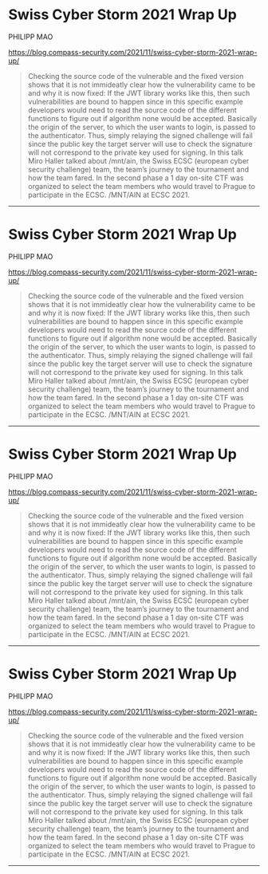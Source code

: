 # Swiss Cyber Storm 2021 Wrap Up

PHILIPP MAO

https://blog.compass-security.com/2021/11/swiss-cyber-storm-2021-wrap-up/
<blockquote>
Checking the source code of the vulnerable and the fixed version shows that it is not immideatly clear how the vulnerability came to be and why it is now fixed: If the JWT library works like this, then such vulnerabilities are bound to happen since in this specific example developers would need to read the source code of the different functions to figure out if algorithm none would be accepted. Basically the origin of the server, to which the user wants to login, is passed to the authenticator. Thus, simply relaying the signed challenge will fail since the public key the target server will use to check the signature will not correspond to the private key used for signing. In this talk Miro Haller talked about /mnt/ain, the Swiss ECSC (european cyber security challenge) team, the team’s journey to the tournament and how the team fared. In the second phase a 1 day on-site CTF was organized to select the team members who would travel to Prague to participate in the ECSC. /MNT/AIN at ECSC 2021.
</blockquote>

---

# Swiss Cyber Storm 2021 Wrap Up

PHILIPP MAO

https://blog.compass-security.com/2021/11/swiss-cyber-storm-2021-wrap-up/
<blockquote>
Checking the source code of the vulnerable and the fixed version shows that it is not immideatly clear how the vulnerability came to be and why it is now fixed: If the JWT library works like this, then such vulnerabilities are bound to happen since in this specific example developers would need to read the source code of the different functions to figure out if algorithm none would be accepted. Basically the origin of the server, to which the user wants to login, is passed to the authenticator. Thus, simply relaying the signed challenge will fail since the public key the target server will use to check the signature will not correspond to the private key used for signing. In this talk Miro Haller talked about /mnt/ain, the Swiss ECSC (european cyber security challenge) team, the team’s journey to the tournament and how the team fared. In the second phase a 1 day on-site CTF was organized to select the team members who would travel to Prague to participate in the ECSC. /MNT/AIN at ECSC 2021.
</blockquote>

---

# Swiss Cyber Storm 2021 Wrap Up

PHILIPP MAO

https://blog.compass-security.com/2021/11/swiss-cyber-storm-2021-wrap-up/
<blockquote>
Checking the source code of the vulnerable and the fixed version shows that it is not immideatly clear how the vulnerability came to be and why it is now fixed: If the JWT library works like this, then such vulnerabilities are bound to happen since in this specific example developers would need to read the source code of the different functions to figure out if algorithm none would be accepted. Basically the origin of the server, to which the user wants to login, is passed to the authenticator. Thus, simply relaying the signed challenge will fail since the public key the target server will use to check the signature will not correspond to the private key used for signing. In this talk Miro Haller talked about /mnt/ain, the Swiss ECSC (european cyber security challenge) team, the team’s journey to the tournament and how the team fared. In the second phase a 1 day on-site CTF was organized to select the team members who would travel to Prague to participate in the ECSC. /MNT/AIN at ECSC 2021.
</blockquote>

---

# Swiss Cyber Storm 2021 Wrap Up

PHILIPP MAO

https://blog.compass-security.com/2021/11/swiss-cyber-storm-2021-wrap-up/
<blockquote>
Checking the source code of the vulnerable and the fixed version shows that it is not immideatly clear how the vulnerability came to be and why it is now fixed: If the JWT library works like this, then such vulnerabilities are bound to happen since in this specific example developers would need to read the source code of the different functions to figure out if algorithm none would be accepted. Basically the origin of the server, to which the user wants to login, is passed to the authenticator. Thus, simply relaying the signed challenge will fail since the public key the target server will use to check the signature will not correspond to the private key used for signing. In this talk Miro Haller talked about /mnt/ain, the Swiss ECSC (european cyber security challenge) team, the team’s journey to the tournament and how the team fared. In the second phase a 1 day on-site CTF was organized to select the team members who would travel to Prague to participate in the ECSC. /MNT/AIN at ECSC 2021.
</blockquote>

---

